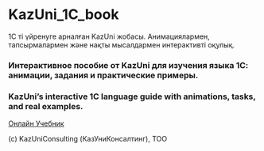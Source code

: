 # KazUni_1C_book
1С ті үйренуге арналған KazUni жобасы. Анимациялармен, тапсырмалармен және нақты мысалдармен интерактивті оқулық.
 
### Интерактивное пособие от KazUni для изучения языка 1С: анимации, задания и практические примеры. 

### KazUni’s interactive 1C language guide with animations, tasks, and real examples.


[Онлайн Учебник](https://nurbolatkz.github.io/KazUni_1C_book/)


(c) KazUniConsulting (КазУниКонсалтинг), ТОО
